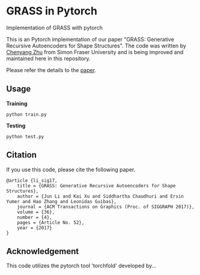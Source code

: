 # GRASS in Pytorch
Implementation of GRASS with pytorch

This is an Pytorch implementation of our paper "GRASS: Generative Recursive Autoencoders for Shape Structures". The code was written by [Chenyang Zhu](http://www.sfu.ca/~cza68/) from Simon Fraser University and is being improved and maintained here in this repository.

Please refer the details to the [paper](http://kevinkaixu.net/projects/grass.html).

## Usage
**Training**
```
python train.py
```

**Testing**
```
python test.py
```

## Citation
If you use this code, please cite the following paper.
```
@article {li_sig17,
	title = {GRASS: Generative Recursive Autoencoders for Shape Structures},
	author = {Jun Li and Kai Xu and Siddhartha Chaudhuri and Ersin Yumer and Hao Zhang and Leonidas Guibas},
	journal = {ACM Transactions on Graphics (Proc. of SIGGRAPH 2017)},
	volume = {36},
	number = {4},
	pages = {Article No. 52},
	year = {2017}
}
```

## Acknowledgement
This code utilizes the pytorch tool 'torchfold' developed by...
